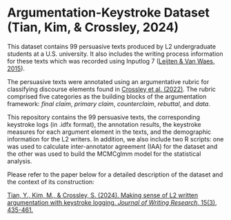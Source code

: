 # Argumentation-Keystroke Dataset (Tian, Kim, &amp; Crossley, 2024)

This dataset contains 99 persuasive texts produced by L2 undergraduate students at a U.S. university. It also includes the writing process information for these texts which was recorded using Inputlog 7 ([Leijten & Van Waes, 2015](https://www.sciencedirect.com/science/article/abs/pii/S8755461515000778)).

The persuasive texts were annotated using an argumentative rubric for
classifying discourse elements found in [Crossley et al. (2022)](https://jowr.org/pkp/ojs/index.php/jowr/article/view/831). The rubric comprised
five categories as the building blocks of the argumentation framework: _final claim_,
_primary claim_, _counterclaim_, _rebuttal_, and _data_.

This repository contains the 99 persuasive texts, the corresponding keystroke logs (in .idfx format), the annotation results, the keystroke measures for each argument element in the texts, and the demographic information for the L2 writers. In addition, we also include two R scripts: one was used to calculate inter-annotator agreement (IAA) for the dataset and the other was used to build the MCMCglmm model for the statistical analysis.

Please refer to the paper below for a detailed description of the dataset and the context of its construction:

[Tian, Y., Kim, M., & Crossley, S. (2024). Making sense of L2 written argumentation with keystroke logging. _Journal of Writing Research_, 15(3), 435-461.](https://jowr.org/pkp/ojs/index.php/jowr/article/view/920)
